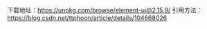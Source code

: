 下载地址：https://unpkg.com/browse/element-ui@2.15.9/
引用方法：
https://blog.csdn.net/ttphoon/article/details/104668026
